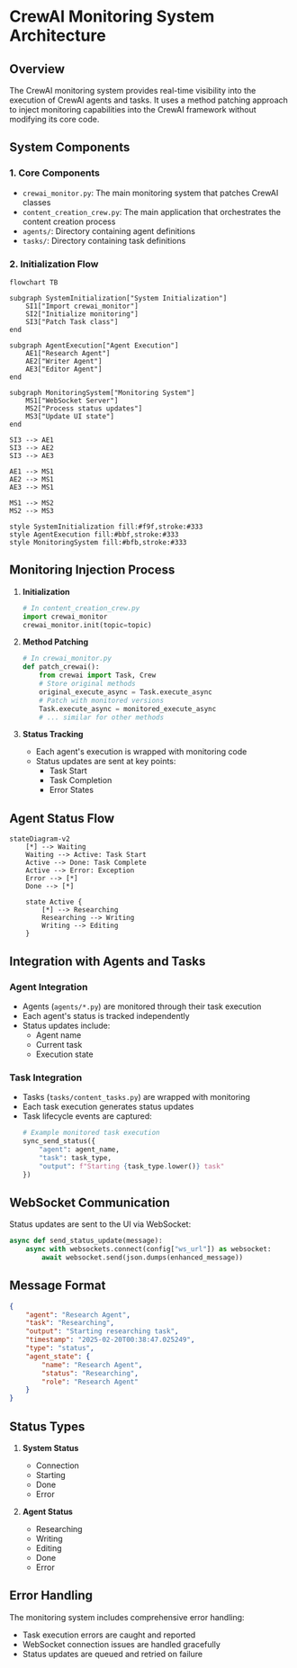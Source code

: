 # CrewAI Monitoring System Architecture

## Overview

The CrewAI monitoring system provides real-time visibility into the execution of CrewAI agents and tasks. It uses a method patching approach to inject monitoring capabilities into the CrewAI framework without modifying its core code.

## System Components

### 1. Core Components
- `crewai_monitor.py`: The main monitoring system that patches CrewAI classes
- `content_creation_crew.py`: The main application that orchestrates the content creation process
- `agents/`: Directory containing agent definitions
- `tasks/`: Directory containing task definitions

### 2. Initialization Flow

```mermaid
flowchart TB

subgraph SystemInitialization["System Initialization"]
    SI1["Import crewai_monitor"]
    SI2["Initialize monitoring"]
    SI3["Patch Task class"]
end

subgraph AgentExecution["Agent Execution"]
    AE1["Research Agent"]
    AE2["Writer Agent"]
    AE3["Editor Agent"]
end

subgraph MonitoringSystem["Monitoring System"]
    MS1["WebSocket Server"]
    MS2["Process status updates"]
    MS3["Update UI state"]
end

SI3 --> AE1
SI3 --> AE2
SI3 --> AE3

AE1 --> MS1
AE2 --> MS1
AE3 --> MS1

MS1 --> MS2
MS2 --> MS3

style SystemInitialization fill:#f9f,stroke:#333
style AgentExecution fill:#bbf,stroke:#333
style MonitoringSystem fill:#bfb,stroke:#333
```

## Monitoring Injection Process

1. **Initialization**
   ```python
   # In content_creation_crew.py
   import crewai_monitor
   crewai_monitor.init(topic=topic)
   ```

2. **Method Patching**
   ```python
   # In crewai_monitor.py
   def patch_crewai():
       from crewai import Task, Crew
       # Store original methods
       original_execute_async = Task.execute_async
       # Patch with monitored versions
       Task.execute_async = monitored_execute_async
       # ... similar for other methods
   ```

3. **Status Tracking**
   - Each agent's execution is wrapped with monitoring code
   - Status updates are sent at key points:
     - Task Start
     - Task Completion
     - Error States

## Agent Status Flow

```mermaid
stateDiagram-v2
    [*] --> Waiting
    Waiting --> Active: Task Start
    Active --> Done: Task Complete
    Active --> Error: Exception
    Error --> [*]
    Done --> [*]

    state Active {
        [*] --> Researching
        Researching --> Writing
        Writing --> Editing
    }
```

## Integration with Agents and Tasks

### Agent Integration
- Agents (`agents/*.py`) are monitored through their task execution
- Each agent's status is tracked independently
- Status updates include:
  - Agent name
  - Current task
  - Execution state

### Task Integration
- Tasks (`tasks/content_tasks.py`) are wrapped with monitoring
- Each task execution generates status updates
- Task lifecycle events are captured:
  ```python
  # Example monitored task execution
  sync_send_status({
      "agent": agent_name,
      "task": task_type,
      "output": f"Starting {task_type.lower()} task"
  })
  ```

## WebSocket Communication

Status updates are sent to the UI via WebSocket:
```python
async def send_status_update(message):
    async with websockets.connect(config["ws_url"]) as websocket:
        await websocket.send(json.dumps(enhanced_message))
```

## Message Format

```json
{
    "agent": "Research Agent",
    "task": "Researching",
    "output": "Starting researching task",
    "timestamp": "2025-02-20T00:38:47.025249",
    "type": "status",
    "agent_state": {
        "name": "Research Agent",
        "status": "Researching",
        "role": "Research Agent"
    }
}
```

## Status Types

1. **System Status**
   - Connection
   - Starting
   - Done
   - Error

2. **Agent Status**
   - Researching
   - Writing
   - Editing
   - Done
   - Error

## Error Handling

The monitoring system includes comprehensive error handling:
- Task execution errors are caught and reported
- WebSocket connection issues are handled gracefully
- Status updates are queued and retried on failure 